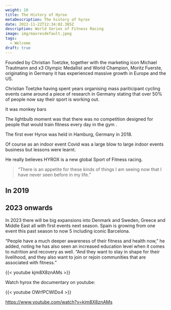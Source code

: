```yaml
---
weight: 10
title: The History of Hyrox
metaDescription: The history of hyrox
date: 2022-11-22T12:34:02.385Z
description: World Series of Fitness Racing
image: img/maxresdefault.jpeg
tags:
  - Welcome
draft: true
---
```

F﻿ounded by Christian Toetzke, together with the marketing icon Michael Trautmann and x3 Olympic Medallist and World Champion, Moritz Fuerste, originating in Germany it has experienced massive growth in Europe and the US.

Christian Toetzke having spent years organising mass pariticipant cycling events came around a piece of research in Germany stating that over 50% of people now say their sport is working out. 





It was monkey bars 



The lightbulb moment was that there was no competition designed for people that would train fitness every day in the gym .

The first ever Hyrox was held in Hamburg, Germany in 2018.

Of course as an indoor event Covid was a large blow to large indoor events business but lessons were learnt.

He really believes HYROX is a new global Sport of Fitness racing.

> “There is an appetite for these kinds of things I am seeing now that I have never seen before in my life.”  
>
>



## In 2019 





## 2023 onwards

In 2023 there will be big expansions into Denmark and Sweden, Greece and Middle East all with first events next season. Spain is growing from one event this past season to now 5 including iconic Barcelona.



“People have a much deeper awareness of their fitness and health now,” he added, noting he has also seen an increased education level when it comes to nutrition and recovery as well. “And they want to stay in shape for their livelihood, and they also want to join or rejoin communities that are associated with fitness.” 





{{< youtube kjm8X8znAMs >}}







Watch hyrox the documentary on youtube:

{{< youtube OWrfPCWlDo4 >}}







https://www.youtube.com/watch?v=kjm8X8znAMs
